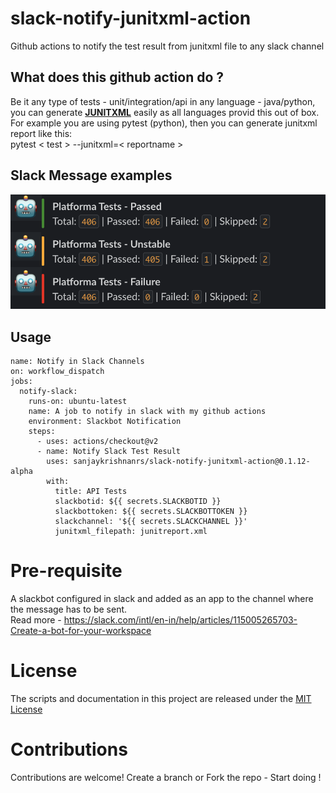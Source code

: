 # slack-notify-junitxml-action
Github actions to notify the test result from junitxml file to any slack channel

## What does this github action do ?
Be it any type of tests - unit/integration/api in any language - java/python, you can generate **[JUNITXML](https://llg.cubic.org/docs/junit/)** easily as all languages provid this out of box. <br>
For example you are using pytest (python), then you can generate junitxml report like this: <br>
  pytest < test > --junitxml=< reportname >
  
## Slack Message examples
![Slack message](images/slack-message-examples.png)

  
## Usage

```
name: Notify in Slack Channels
on: workflow_dispatch
jobs:
  notify-slack:
    runs-on: ubuntu-latest
    name: A job to notify in slack with my github actions
    environment: Slackbot Notification
    steps:
      - uses: actions/checkout@v2
      - name: Notify Slack Test Result
        uses: sanjaykrishnanrs/slack-notify-junitxml-action@0.1.12-alpha
        with:
          title: API Tests
          slackbotid: ${{ secrets.SLACKBOTID }}
          slackbottoken: ${{ secrets.SLACKBOTTOKEN }}
          slackchannel: '${{ secrets.SLACKCHANNEL }}'
          junitxml_filepath: junitreport.xml
```

# Pre-requisite
A slackbot configured in slack and added as an app to the channel where the message has to be sent. <br>
Read more - https://slack.com/intl/en-in/help/articles/115005265703-Create-a-bot-for-your-workspace
# License

The scripts and documentation in this project are released under the [MIT License](LICENSE)

# Contributions

Contributions are welcome! Create a branch or Fork the repo - Start doing !
